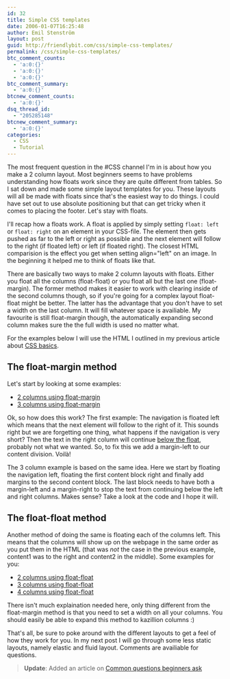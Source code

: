 ```yaml
---
id: 32
title: Simple CSS templates
date: 2006-01-07T16:25:48
author: Emil Stenström
layout: post
guid: http://friendlybit.com/css/simple-css-templates/
permalink: /css/simple-css-templates/
btc_comment_counts:
  - 'a:0:{}'
  - 'a:0:{}'
  - 'a:0:{}'
btc_comment_summary:
  - 'a:0:{}'
btcnew_comment_counts:
  - 'a:0:{}'
dsq_thread_id:
  - "205285148"
btcnew_comment_summary:
  - 'a:0:{}'
categories:
  - CSS
  - Tutorial
---
```

The most frequent question in the #CSS channel I'm in is about how you make a 2 column layout. Most beginners seems to have problems understanding how floats work since they are quite different from tables. So I sat down and made some simple layout templates for you. These layouts will all be made with floats since that's the easiest way to do things. I could have set out to use absolute positioning but that can get tricky when it comes to placing the footer. Let's stay with floats.

I'll recap how a floats work. A float is applied by simply setting `float: left` or `float: right` on an element in your CSS-file. The element then gets pushed as far to the left or right as possible and the next element will follow to the right (if floated left) or left (if floated right). The closest HTML comparision is the effect you get when setting align="left" on an image. In the beginning it helped me to think of floats like that.

There are basically two ways to make 2 column layouts with floats. Either you float all the columns (float-float) or you float all but the last one (float-margin). The former method makes it easier to work with clearing inside of the second columns though, so if you're going for a complex layout float-float might be better. The latter has the advantage that you don't have to set a width on the last column. It will fill whatever space is availiable. My favourite is still float-margin though, the automatically expanding second column makes sure the the full width is used no matter what.

For the examples below I will use the HTML I outlined in my previous article about [CSS basics](/css/beginners-guide-to-css-and-standards/).

## The float-margin method

Let's start by looking at some examples:

  * [2 columns using float-margin](/files/templates/?style=2columns_float_margin)
  * [3 columns using float-margin](/files/templates/?style=3columns_float_float_margin&cols=3)

Ok, so how does this work? The first example: The navigation is floated left which means that the next element will follow to the right of it. This sounds right but we are forgetting one thing, what happens if the navigation is very short? Then the text in the right column will continue [below the float](/files/templates/float_example.html), probably not what we wanted. So, to fix this we add a margin-left to our content division. Voilà!

The 3 column example is based on the same idea. Here we start by floating the navigation left, floating the first content block right and finally add margins to the second content block. The last block needs to have both a margin-left and a margin-right to stop the text from continuing below the left and right columns. Makes sense? Take a look at the code and I hope it will.

## The float-float method

Another method of doing the same is floating each of the columns left. This means that the columns will show up on the webpage in the same order as you put them in the HTML (that was _not_ the case in the previous example, content1 was to the right and content2 in the middle). Some examples for you:

  * [2 columns using float-float](/files/templates/?style=2columns_float_float)
  * [3 columns using float-float](/files/templates/?style=3columns_float_float_float&cols=3)
  * [4 columns using float-float](/files/templates/?style=4columns_float_float_float_float&cols=4)

There isn't much explaination needed here, only thing different from the float-margin method is that you need to set a width on all your columns. You should easily be able to expand this method to kazillion columns :)

That's all, be sure to poke around with the different layouts to get a feel of how they work for you. In my next post I will go through some less static layouts, namely elastic and fluid layout. Comments are availiable for questions.

> **Update**: Added an article on [Common questions beginners ask](/css/what-beginners-ask-for-and-what-i-tell-them/)
